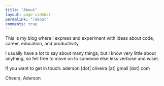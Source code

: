 ```yaml
---
title: "About"
layout: page-sidebar
permalink: "/about"
comments: true
---
```


This is my blog where I express and experiment with ideas about code, career, education, and productivity.

I usually have a lot to say about many things, but I know very little about anything, so fell free to move on to someone else less verbose and wiser.

If you want to get in touch: aderson [dot] oliveira [at] gmail [dot] com 

Cheers,
Aderson